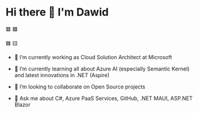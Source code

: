 # Hi there 👋 I'm Dawid


 🟥        🟩
 
 🟦        🟨


- 🔭 I’m currently working as Cloud Solution Architect at Microsoft

- 🌱 I’m currently learning all about Azure AI (especially Semantic Kernel) and latest innovations in .NET (Aspire)

- 👯 I’m looking to collaborate on Open Source projects

- 💬 Ask me about C#, Azure PaaS Services, GitHub, .NET MAUI, ASP.NET Blazor
